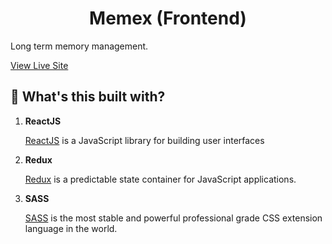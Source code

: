 <h1 align="center">
  Memex (Frontend)
</h1>

Long term memory management.

[View Live Site](https://memex-frontend.rishipr.now.sh/)

## 🧐  What's this built with?

1.  **ReactJS**

    [ReactJS](https://www.reactjs.org) is a JavaScript library for building user interfaces

2.  **Redux**

    [Redux](https://react-redux.js.org) is a predictable state container for JavaScript applications.

3.  **SASS**

    [SASS](https://sass-lang.com) is the most stable and powerful professional grade CSS extension language in the world.
